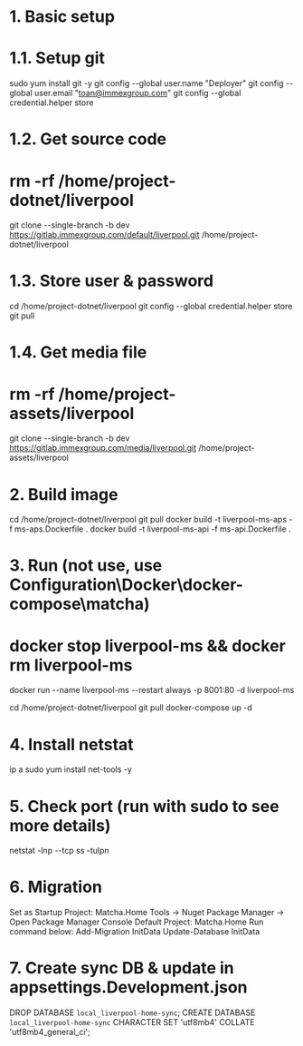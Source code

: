 # 1. Basic setup
# 1.1. Setup git
sudo yum install git -y
git config --global user.name "Deployer"
git config --global user.email "toan@immexgroup.com"
git config --global credential.helper store

# 1.2. Get source code
# rm -rf /home/project-dotnet/liverpool
git clone --single-branch -b dev https://gitlab.immexgroup.com/default/liverpool.git /home/project-dotnet/liverpool

# 1.3. Store user & password
cd /home/project-dotnet/liverpool
git config --global credential.helper store
git pull

# 1.4. Get media file
# rm -rf /home/project-assets/liverpool
git clone --single-branch -b dev https://gitlab.immexgroup.com/media/liverpool.git /home/project-assets/liverpool

# 2. Build image
cd /home/project-dotnet/liverpool
git pull
docker build -t liverpool-ms-aps -f ms-aps.Dockerfile .
docker build -t liverpool-ms-api -f ms-api.Dockerfile .

# 3. Run (not use, use Configuration\Docker\docker-compose\matcha)
# docker stop liverpool-ms && docker rm liverpool-ms
docker run --name liverpool-ms --restart always -p 8001:80 -d liverpool-ms

cd /home/project-dotnet/liverpool
git pull
docker-compose up -d

# 4. Install netstat
ip a
sudo yum install net-tools -y

# 5. Check port (run with sudo to see more details)
netstat -lnp --tcp
ss -tulpn

# 6. Migration
Set as Startup Project: Matcha.Home
Tools -> Nuget Package Manager -> Open Package Manager Console
Default Project: Matcha.Home
Run command below:
Add-Migration InitData
Update-Database InitData

# 7. Create sync DB & update in appsettings.Development.json
DROP DATABASE `local_liverpool-home-sync`;
CREATE DATABASE `local_liverpool-home-sync` CHARACTER SET 'utf8mb4' COLLATE 'utf8mb4_general_ci';
